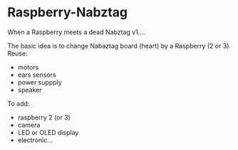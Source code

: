 # Raspberry-Nabztag
When a Raspberry meets a dead Nabztag v1....

The basic idea is to change Nabaztag board (heart) by a Raspberry (2 or 3).
Reuse:
- motors
- ears sensors
- power suppply
- speaker

To add:
- raspberry 2 (or 3)
- camera
- LED or OLED display
- electronic...



